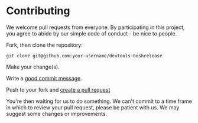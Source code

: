 # Contributing

We welcome pull requests from everyone. By participating in this project, you agree to abide by our simple code of conduct - be nice to people.

Fork, then clone the repository:

    git clone git@github.com:your-username/devtools-boshrelease

Make your change(s).

Write a [good commit message](http://tbaggery.com/2008/04/19/a-note-about-git-commit-messages.html).

Push to your fork and [create a pull request](https://help.github.com/articles/creating-a-pull-request-from-a-fork/)

You're then waiting for us to do something. We can't commit to a time frame in which to review your pull request, please be patient with us. We may suggest some changes or improvements.
